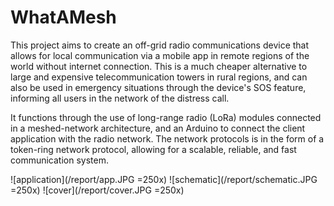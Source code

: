 # WhatAMesh
This project aims to create an off-grid radio communications device that allows for local communication via a mobile app in remote regions of the world without internet connection. This is a much cheaper alternative to large and expensive telecommunication towers in rural regions, and can also be used in emergency situations through the device's SOS feature, informing all users in the network of the distress call.

It functions through the use of long-range radio (LoRa) modules connected in a meshed-network architecture, and an Arduino to connect the client application with the radio network. The network protocols is in the form of a token-ring network protocol, allowing for a scalable, reliable, and fast communication system.

![application](/report/app.JPG =250x)
![schematic](/report/schematic.JPG =250x)
![cover](/report/cover.JPG =250x)
